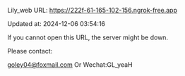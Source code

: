 Lily_web URL: https://222f-61-165-102-156.ngrok-free.app

Updated at: 2024-12-06 03:54:16

If you cannot open this URL, the server might be down.

Please contact: 

goley04@foxmail.com Or Wechat:GL_yeaH